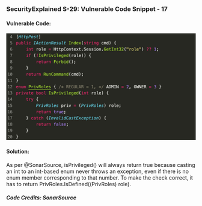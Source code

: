 ### SecurityExplained S-29: Vulnerable Code Snippet - 17

#### Vulnerable Code: 

![Vulnerable Code](../media/code-17.jpg)


#### Solution: 

As per @SonarSource, isPrivileged() will always return true because casting an int to an int-based enum never throws an exception, even if there is no enum member corresponding to that number. To make the check correct, it has to return PrivRoles.IsDefined((PrivRoles) role).

##### Code Credits: SonarSource